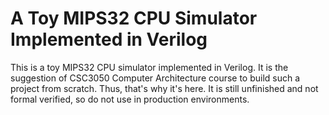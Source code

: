 # A Toy MIPS32 CPU Simulator Implemented in Verilog
This is a toy MIPS32 CPU simulator implemented in Verilog. It is the suggestion of CSC3050 Computer Architecture course to build such a project from scratch. Thus, that's why it's here. It is still unfinished and not formal verified, so do not use in production environments.
